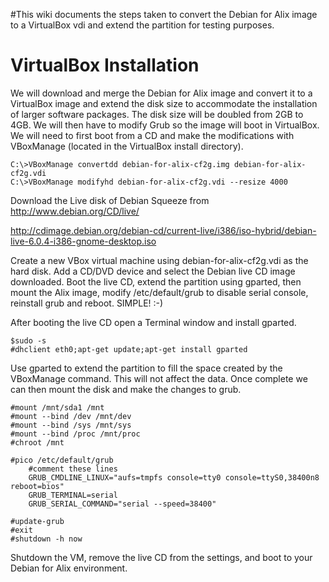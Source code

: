 #This wiki documents the steps taken to convert the Debian for Alix image to a VirtualBox vdi and extend the partition for testing purposes.

# VirtualBox Installation #


We will download and merge the Debian for Alix image and convert it to a VirtualBox image and extend the disk size to accommodate the installation of larger software packages.  The disk size will be doubled from 2GB to 4GB.  We will then have to modify Grub so the image will boot in VirtualBox.  We will need to first boot from a CD and make the modifications with VBoxManage (located in the VirtualBox install directory).

```
C:\>VBoxManage convertdd debian-for-alix-cf2g.img debian-for-alix-cf2g.vdi
C:\>VBoxManage modifyhd debian-for-alix-cf2g.vdi --resize 4000 
```

Download the Live disk of Debian Squeeze from http://www.debian.org/CD/live/

http://cdimage.debian.org/debian-cd/current-live/i386/iso-hybrid/debian-live-6.0.4-i386-gnome-desktop.iso


Create a new VBox virtual machine using debian-for-alix-cf2g.vdi as the hard disk. Add a CD/DVD device and select the Debian live CD image downloaded.  Boot the live CD, extend the partition using gparted, then mount the Alix image, modify /etc/default/grub to disable serial console, reinstall grub and reboot.  SIMPLE!  :-)

After booting the live CD open a Terminal window and install gparted.

```
$sudo -s
#dhclient eth0;apt-get update;apt-get install gparted
```
Use gparted to extend the partition to fill the space created by the VBoxManage command.  This will not affect the data.  Once complete we can then mount the disk and make the changes to grub.
```
#mount /mnt/sda1 /mnt
#mount --bind /dev /mnt/dev
#mount --bind /sys /mnt/sys
#mount --bind /proc /mnt/proc
#chroot /mnt

#pico /etc/default/grub
	#comment these lines 
	GRUB_CMDLINE_LINUX="aufs=tmpfs console=tty0 console=ttyS0,38400n8 reboot=bios"
	GRUB_TERMINAL=serial
	GRUB_SERIAL_COMMAND="serial --speed=38400"
	
#update-grub
#exit
#shutdown -h now
```
Shutdown the VM, remove the live CD from the settings, and boot to your Debian for Alix environment.